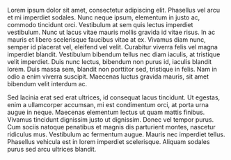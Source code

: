 Lorem ipsum dolor sit amet, consectetur adipiscing elit. Phasellus vel arcu et mi imperdiet sodales. Nunc neque ipsum, elementum in justo ac, commodo tincidunt orci. Vestibulum at sem quis lectus imperdiet vestibulum. Nunc ut lacus vitae mauris mollis gravida id vitae risus. In ac mauris et libero scelerisque faucibus vitae at ex. Vivamus diam nunc, semper id placerat vel, eleifend vel velit. Curabitur viverra felis vel magna imperdiet blandit. Vestibulum bibendum tellus nec diam iaculis, at tristique velit imperdiet. Duis nunc lectus, bibendum non purus id, iaculis blandit lorem. Duis massa sem, blandit non porttitor sed, tristique in felis. Nam in odio a enim viverra suscipit. Maecenas luctus gravida mauris, sit amet bibendum velit interdum ac.

Sed lacinia erat sed erat ultrices, id consequat lacus tincidunt. Ut egestas, enim a ullamcorper accumsan, mi est condimentum orci, at porta urna augue in neque. Maecenas elementum lectus ut quam mattis finibus. Vivamus tincidunt dignissim justo ut dignissim. Donec vel tempor purus. Cum sociis natoque penatibus et magnis dis parturient montes, nascetur ridiculus mus. Vestibulum ac fermentum augue. Mauris nec imperdiet tellus. Phasellus vehicula est in lorem imperdiet scelerisque. Aliquam sodales purus sed arcu ultrices blandit.